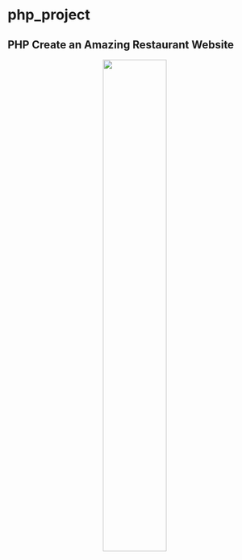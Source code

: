 # php_project

## PHP  Create an Amazing Restaurant Website

<p align="center" width="100%">
<img src="https://zupimages.net/up/23/27/usd0.png" width="50%">
</p>